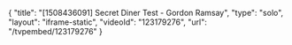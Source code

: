 {
    "title": "[1508436091] Secret Diner Test - Gordon Ramsay",
    "type": "solo",
    "layout": "iframe-static",
    "videoId": "123179276",
    "url": "\/tvpembed\/123179276"
}
